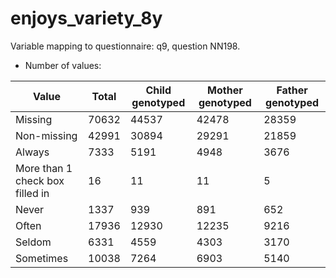 # enjoys_variety_8y
Variable mapping to questionnaire: q9, question NN198.
- Number of values:

| Value | Total | Child genotyped | Mother genotyped | Father genotyped |
| ----- | ----- | --------------- | ---------------- | ---------------- |
| Missing | 70632 | 44537 | 42478 | 28359 |
| Non-missing | 42991 | 30894 | 29291 | 21859 |
| Always | 7333 | 5191 | 4948 |3676 |
| More than 1 check box filled in | 16 | 11 | 11 |5 |
| Never | 1337 | 939 | 891 |652 |
| Often | 17936 | 12930 | 12235 |9216 |
| Seldom | 6331 | 4559 | 4303 |3170 |
| Sometimes | 10038 | 7264 | 6903 |5140 |



